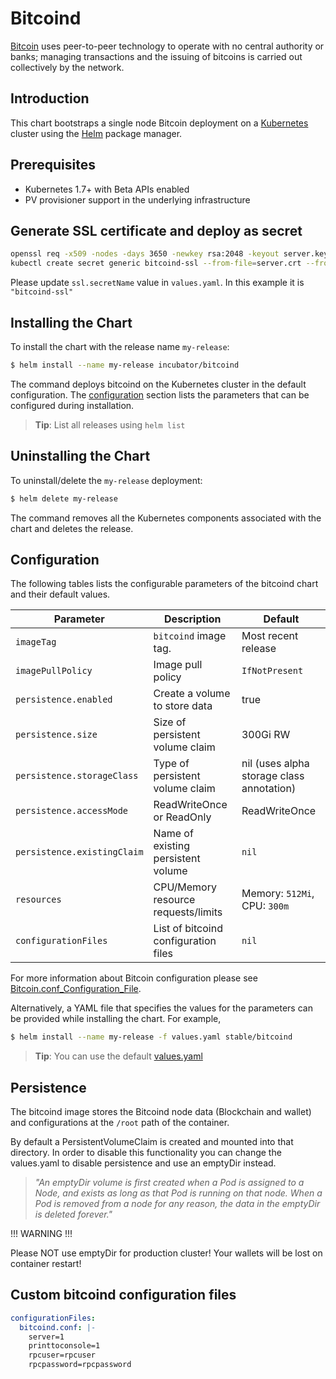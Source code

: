 # Bitcoind

[Bitcoin](https://bitcoin.org/) uses peer-to-peer technology to operate with no central authority or banks; 
managing transactions and the issuing of bitcoins is carried out collectively by the network.

## Introduction

This chart bootstraps a single node Bitcoin deployment on a [Kubernetes](http://kubernetes.io) cluster using the [Helm](https://helm.sh) package manager.

## Prerequisites

- Kubernetes 1.7+ with Beta APIs enabled
- PV provisioner support in the underlying infrastructure

## Generate SSL certificate and deploy as secret

```bash
openssl req -x509 -nodes -days 3650 -newkey rsa:2048 -keyout server.key -out server.crt
kubectl create secret generic bitcoind-ssl --from-file=server.crt --from-file=server.key
```

Please update `ssl.secretName` value in `values.yaml`. In this example it is `"bitcoind-ssl"`

## Installing the Chart

To install the chart with the release name `my-release`:

```bash
$ helm install --name my-release incubator/bitcoind
```

The command deploys bitcoind on the Kubernetes cluster in the default configuration.
The [configuration](#configuration) section lists the parameters that can be configured during installation.

> **Tip**: List all releases using `helm list`

## Uninstalling the Chart

To uninstall/delete the `my-release` deployment:

```bash
$ helm delete my-release
```

The command removes all the Kubernetes components associated with the chart and deletes the release.

## Configuration

The following tables lists the configurable parameters of the bitcoind chart and their default values.

| Parameter                  | Description                        | Default                                                    |
| -----------------------    | ---------------------------------- | ---------------------------------------------------------- |
| `imageTag`                 | `bitcoind` image tag.                 | Most recent release                                        |
| `imagePullPolicy`          | Image pull policy                  | `IfNotPresent`                                             |                                               |
| `persistence.enabled`      | Create a volume to store data      | true                                                       |
| `persistence.size`         | Size of persistent volume claim    | 300Gi RW                                                     |
| `persistence.storageClass` | Type of persistent volume claim    | nil  (uses alpha storage class annotation)                 |
| `persistence.accessMode`   | ReadWriteOnce or ReadOnly          | ReadWriteOnce                                              |
| `persistence.existingClaim`| Name of existing persistent volume | `nil`
| `resources`                | CPU/Memory resource requests/limits | Memory: `512Mi`, CPU: `300m`                              |
| `configurationFiles`       | List of bitcoind configuration files  | `nil`

For more information about Bitcoin configuration please see [Bitcoin.conf_Configuration_File](https://en.bitcoin.it/wiki/Running_Bitcoin#Bitcoin.conf_Configuration_File).

Alternatively, a YAML file that specifies the values for the parameters can be provided while installing the chart. For example,

```bash
$ helm install --name my-release -f values.yaml stable/bitcoind
```

> **Tip**: You can use the default [values.yaml](values.yaml)

## Persistence

The bitcoind image stores the Bitcoind node data (Blockchain and wallet) and configurations at the `/root` path of the container.

By default a PersistentVolumeClaim is created and mounted into that directory. In order to disable this functionality
you can change the values.yaml to disable persistence and use an emptyDir instead.

> *"An emptyDir volume is first created when a Pod is assigned to a Node, and exists as long as that Pod is running on that node. When a Pod is removed from a node for any reason, the data in the emptyDir is deleted forever."*

!!! WARNING !!!

Please NOT use emptyDir for production cluster! Your wallets will be lost on container restart!

## Custom bitcoind configuration files

```yaml
configurationFiles:
  bitcoind.conf: |-
    server=1
    printtoconsole=1
    rpcuser=rpcuser
    rpcpassword=rpcpassword
```
